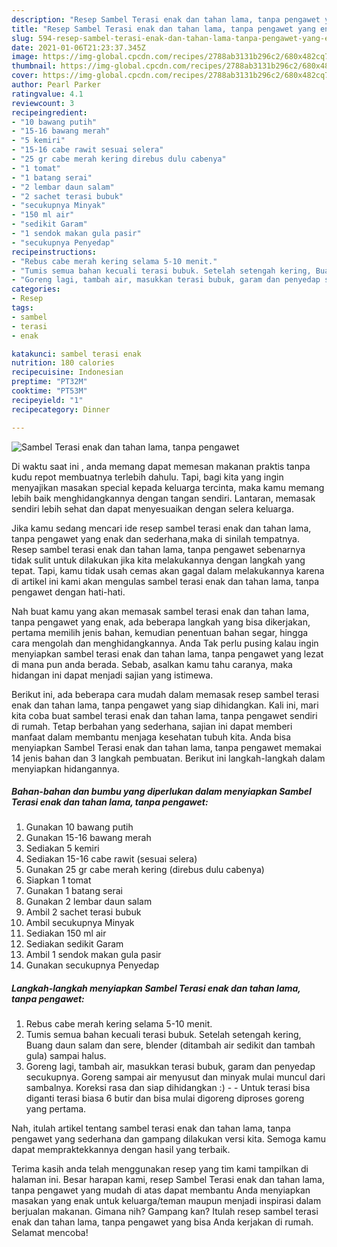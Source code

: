 ```yaml
---
description: "Resep Sambel Terasi enak dan tahan lama, tanpa pengawet yang enak dan Mudah Dibuat"
title: "Resep Sambel Terasi enak dan tahan lama, tanpa pengawet yang enak dan Mudah Dibuat"
slug: 594-resep-sambel-terasi-enak-dan-tahan-lama-tanpa-pengawet-yang-enak-dan-mudah-dibuat
date: 2021-01-06T21:23:37.345Z
image: https://img-global.cpcdn.com/recipes/2788ab3131b296c2/680x482cq70/sambel-terasi-enak-dan-tahan-lama-tanpa-pengawet-foto-resep-utama.jpg
thumbnail: https://img-global.cpcdn.com/recipes/2788ab3131b296c2/680x482cq70/sambel-terasi-enak-dan-tahan-lama-tanpa-pengawet-foto-resep-utama.jpg
cover: https://img-global.cpcdn.com/recipes/2788ab3131b296c2/680x482cq70/sambel-terasi-enak-dan-tahan-lama-tanpa-pengawet-foto-resep-utama.jpg
author: Pearl Parker
ratingvalue: 4.1
reviewcount: 3
recipeingredient:
- "10 bawang putih"
- "15-16 bawang merah"
- "5 kemiri"
- "15-16 cabe rawit sesuai selera"
- "25 gr cabe merah kering direbus dulu cabenya"
- "1 tomat"
- "1 batang serai"
- "2 lembar daun salam"
- "2 sachet terasi bubuk"
- "secukupnya Minyak"
- "150 ml air"
- "sedikit Garam"
- "1 sendok makan gula pasir"
- "secukupnya Penyedap"
recipeinstructions:
- "Rebus cabe merah kering selama 5-10 menit."
- "Tumis semua bahan kecuali terasi bubuk. Setelah setengah kering, Buang daun salam dan sere, blender (ditambah air sedikit dan tambah gula) sampai halus."
- "Goreng lagi, tambah air, masukkan terasi bubuk, garam dan penyedap secukupnya. Goreng sampai air menyusut dan minyak mulai muncul dari sambalnya. Koreksi rasa dan siap dihidangkan :)  Untuk terasi bisa diganti terasi biasa 6 butir dan bisa mulai digoreng diproses goreng yang pertama."
categories:
- Resep
tags:
- sambel
- terasi
- enak

katakunci: sambel terasi enak 
nutrition: 180 calories
recipecuisine: Indonesian
preptime: "PT32M"
cooktime: "PT53M"
recipeyield: "1"
recipecategory: Dinner

---
```



![Sambel Terasi enak dan tahan lama, tanpa pengawet](https://img-global.cpcdn.com/recipes/2788ab3131b296c2/680x482cq70/sambel-terasi-enak-dan-tahan-lama-tanpa-pengawet-foto-resep-utama.jpg)

Di waktu  saat ini , anda memang dapat memesan makanan praktis tanpa kudu repot membuatnya terlebih dahulu. Tapi, bagi kita yang ingin menyajikan masakan special kepada keluarga tercinta, maka kamu memang lebih baik menghidangkannya dengan tangan sendiri. Lantaran, memasak sendiri lebih sehat dan dapat menyesuaikan dengan selera keluarga.

Jika kamu sedang mencari ide resep sambel terasi enak dan tahan lama, tanpa pengawet yang enak dan sederhana,maka di sinilah tempatnya. Resep sambel terasi enak dan tahan lama, tanpa pengawet  sebenarnya tidak sulit untuk dilakukan jika kita melakukannya dengan langkah yang tepat. Tapi, kamu tidak usah cemas akan gagal dalam melakukannya 
karena di artikel ini kami akan mengulas sambel terasi enak dan tahan lama, tanpa pengawet dengan hati-hati.  



Nah buat kamu yang akan memasak sambel terasi enak dan tahan lama, tanpa pengawet yang enak, ada beberapa langkah yang bisa dikerjakan, pertama memilih jenis bahan, kemudian penentuan bahan segar, hingga cara mengolah dan menghidangkannya. Anda Tak perlu pusing kalau ingin menyiapkan sambel terasi enak dan tahan lama, tanpa pengawet yang lezat di mana pun anda berada. Sebab, asalkan kamu  tahu caranya, maka hidangan ini dapat menjadi sajian yang istimewa.

Berikut ini, ada beberapa cara mudah dalam memasak resep sambel terasi enak dan tahan lama, tanpa pengawet yang siap dihidangkan. Kali ini, mari kita coba buat sambel terasi enak dan tahan lama, tanpa pengawet sendiri di rumah. Tetap berbahan yang sederhana, sajian ini dapat memberi manfaat dalam membantu menjaga kesehatan tubuh kita. Anda bisa menyiapkan Sambel Terasi enak dan tahan lama, tanpa pengawet memakai 14 jenis bahan dan 3 langkah pembuatan. Berikut ini langkah-langkah dalam menyiapkan hidangannya.

<!--inarticleads1-->

##### Bahan-bahan dan bumbu yang diperlukan dalam menyiapkan Sambel Terasi enak dan tahan lama, tanpa pengawet:

1. Gunakan 10 bawang putih
1. Gunakan 15-16 bawang merah
1. Sediakan 5 kemiri
1. Sediakan 15-16 cabe rawit (sesuai selera)
1. Gunakan 25 gr cabe merah kering (direbus dulu cabenya)
1. Siapkan 1 tomat
1. Gunakan 1 batang serai
1. Gunakan 2 lembar daun salam
1. Ambil 2 sachet terasi bubuk
1. Ambil secukupnya Minyak
1. Sediakan 150 ml air
1. Sediakan sedikit Garam
1. Ambil 1 sendok makan gula pasir
1. Gunakan secukupnya Penyedap




<!--inarticleads2-->

##### Langkah-langkah menyiapkan Sambel Terasi enak dan tahan lama, tanpa pengawet:

1. Rebus cabe merah kering selama 5-10 menit.
1. Tumis semua bahan kecuali terasi bubuk. Setelah setengah kering, Buang daun salam dan sere, blender (ditambah air sedikit dan tambah gula) sampai halus.
1. Goreng lagi, tambah air, masukkan terasi bubuk, garam dan penyedap secukupnya. Goreng sampai air menyusut dan minyak mulai muncul dari sambalnya. Koreksi rasa dan siap dihidangkan :) -  - Untuk terasi bisa diganti terasi biasa 6 butir dan bisa mulai digoreng diproses goreng yang pertama.




Nah, itulah artikel tentang  sambel terasi enak dan tahan lama, tanpa pengawet  yang sederhana dan gampang dilakukan versi kita. Semoga kamu dapat mempraktekkannya dengan hasil yang terbaik. 

Terima kasih anda telah menggunakan resep yang tim kami tampilkan di halaman ini. Besar harapan kami, resep  Sambel Terasi enak dan tahan lama, tanpa pengawet yang mudah di atas dapat membantu Anda menyiapkan masakan yang enak untuk keluarga/teman maupun menjadi inspirasi dalam berjualan makanan. Gimana nih? Gampang kan? Itulah resep sambel terasi enak dan tahan lama, tanpa pengawet yang bisa Anda kerjakan di rumah. Selamat mencoba!

